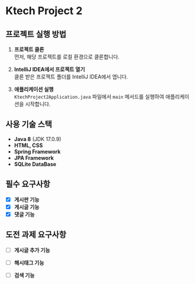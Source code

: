 # Ktech Project 2

## 프로젝트 실행 방법

1. **프로젝트 클론**  
   먼저, 해당 프로젝트를 로컬 환경으로 클론합니다.

2. **IntelliJ IDEA에서 프로젝트 열기**  
   클론 받은 프로젝트 폴더를 IntelliJ IDEA에서 엽니다.

3. **애플리케이션 실행**  
   `KtechProject2Application.java` 파일에서 `main` 메서드를 실행하여 애플리케이션을 시작합니다.

## 사용 기술 스택
- **Java 8** (JDK 17.0.9)
- **HTML, CSS**
- **Spring Framework**
- **JPA Framework**
- **SQLite DataBase**

## 필수 요구사항
- [x] **게시판 기능**
- [x] **게시글 기능**
- [x] **댓글 기능**

## 도전 과제 요구사항
- [ ] **게시글 추가 기능**
- [ ] **해시태그 기능**
- [ ] **검색 기능**


